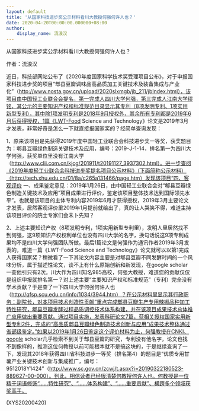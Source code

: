```yaml
---
layout: default
title: '从国家科技进步奖公示材料看川大教授何强何许人也？'
date: 2020-04-20T00:00:00.000000+08:00
author:
    display_name: 流浪汉
---
```


从国家科技进步奖公示材料看川大教授何强何许人也？

作者：流浪汉

近日，科技部网站公布了《2020年度国家科学技术奖受理项目公布》，对于申报国家科技进步奖的项目“郫县豆瓣调味品高品质加工关键技术及装备集成与产业化”（http://www.nosta.gov.cn/upload/2020slxmgb/jb_211/jbIndex.html），该项目由中国轻工业联合会提名，第一完成人四川大学何强，第三完成人江南大学缪铭，其公示的主要知识产权和标准规范目录显示其专利（8项发明专利、1项实用新型专利），其中除1项发明专利是2018年9月授权外，其余所有专利都是2019年6月后获得授权，1篇《LWT-Food Science and Technology》论文是2019年3月才发表，非常好奇是怎么一下就直接报国家奖的？经简单查询发现：

1、原来该项目是先获得2019年度中国轻工业联合会科技进步奖一等奖，获奖题目为：郫县豆瓣绿色制造关键技术及应用，编号：2019-J-1-14，排名第一为四川大学何强，获奖单位里没有江南大学（http://www.clii.com.cn/kjcg/201911/t20191127_3937302.html）。进一步查阅《2019年度轻工业联合会科技进步奖提名项目公示材料》（下面简称公示材料）（http://tech.xhu.edu.cn/01/8a/c265a131466/page.htm）发现该项目“四、客观评价 一、成果鉴定意见：2019年1月26日，由中国轻工业联合会对“郫县豆瓣绿色制造关键技术及应用”项目成果进行评价，鉴定该项目整体技术达到国际领先水平”。也就是该项目的主体专利内容2019年6月才获得授权，2019年3月主要论文才发表，居然客观评价里2019年1月提前就给出了，真的让人哭笑不得，难道主持该项目评价的院士专家们会未卜先知？

2、上述主要知识产权（8项发明专利，1项实用新型专利里），发明人里居然找不到何强，这9项知识产权权利单位也没有四川大学的名字，换句话说这9项专利成果均不是四川大学何强团队所做。最后1篇论文是何强作为通讯作者2019年3月发表的，难道一篇《LWT-Food Science and Technology》论文就可以以第1完成人获得国家奖？稍微看了一下其论文内容主要是对郫县豆瓣不同发酵时间的一个风味分析，属于描述性论文，谈不上有什么原始创新和新发现，在google scholar一查他引只有2次。川大作为四川知名985高校，何强大教授，难道您的贡献仅仅是组织申报就排名第一？对上述主要“主要知识产权和标准规范”（专利）完全没有学术贡献？于是查了一下四川大学何强何许人也（http://qfsp.scu.edu.cn/info/1034/3944.htm）？在公示材料里显示其行政职务：副院长，对本项目技术创造性贡献“重点完成郫县豆瓣生产专用辣椒品种加工特性研究，郫县豆瓣发酵过程品质调控技术体系构建，并在该项目成果技术总体推广应用做出重要贡献。通过项目实施，发表科研论文7篇，获相关授权国家实用新型专利2件，完成的“高品质郫县豆瓣绿色制造技术创新与应用”成果技术整体通过省部级鉴定。”如果以2019年1月26日鉴定这个评价材料为止，何强教授在CNKI、google scholar几乎检索不到关于郫县豆瓣的研究，专利没有他名字，论文也找不到像样的，推测这位何教授以前可能根本就不是搞这块的，于是继续查询了一下，发现其2018年获得四川省科技进步一等奖（排名第4）的题目是“优质专用甘薯产业关键技术创新与集成推广，编号：9512018Y1424”（http://www.sc.gov.cn/zcwj/t.aspx?i=20190322180523-889627-00-000）。到此，相信读者已经很清楚何教授何许人也。何教授是一位精于词语修饰“……特性研究”、“……体系构建”、“……重要贡献”、横跨多个领域获奖高手。

(XYS20200420)

